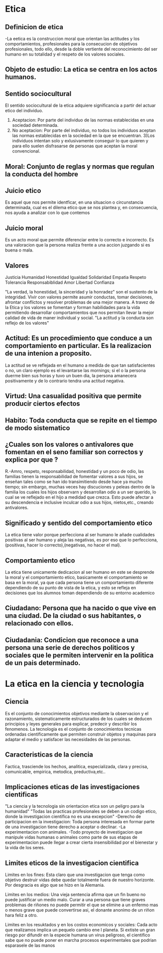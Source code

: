# Etica
  ## Definicion de etica
  -La eetica es la construccion moral que orientan las actitudes y los comportamientos, profesionales para la consecucion de objetivos profesionales, todo ello, desde la doble vertiente del reconocimiento del ser humano en su totalidad y el respeto de los valores sociales.
  ## Objeto de estudio: La etica se centra en los actos humanos.

  ## Sentido sociocultural
  El sentido sociocultural de la etica adquiere significancia a partir del actuar etico del individuo.
  1) Aceptacion: Por parte del individuo de las normas establecidas en una sociedad determinada.
  2) No aceptacion: Por parte del individuo, no todos los individuos aceptan las normas establecidas en la sociedad en la que se encuentran.
  3)Los individuos intentan solo y exlusivamente conseguir lo que quieren y para ello suelen disfrasarse de personas que aceptan la moral convencional.

  ## Moral: Conjunto de reglas y normas que regulan la conducta del hombre

  ## Juicio etico
  Es aquel que nos permite identficar, en una situacion o circunstancia determinada, cual es el dilema etico que se nos plantea y, en consecuencia, nos ayuda a analizar con lo que contemos

  ## Juicio moral
  Es un acto moral que permite diferenciar entre lo correcto e incorrecto. Es una valoracion que la persona realiza frente a una accion juzgando si es buena o mala.

## Valores
Justicia               Humanidad           Honestidad
Igualdad               Solidaridad         Empatia
Respeto                Tolerancia
Responsabiblidad       Amor
Libertad               Confianza

"La verdad, la honestidad, la sinceridad y la honradez" son el sustento de la integridad. Vivir con valores permite asumir conductas, tomar decisiones, afrontar conflictos y resolver problemas de una mejor manera.
A travez de la Etica y los valores se fomentan y forman habilidades para la vida permitiendo desarrollar comportamientos que nos permitan llevar la mejor calidad de vida de maner individual y social.
"La actitud y la conducta son reflejo de los valores"

## Actitud: Es un procedimiento que conduce a un comportamiento en particular. Es la realizacion de una intenion a proposito.
La actitud se ve reflejada en el humano a medida de que tan satisfacientes o no, un claro ejemplo es el levantarse las mornings; si el o la persona duerme bien sus horas y tuvo un buen dia, la persona amanecera positivamente y de lo contrario tendra una actitud negativa.

## Virtud: Una casualidad positiva que permite producir ciertos efectos
## Habito: Toda conducta que se repite en el tiempo de modo sistematico

## ¿Cuales son los valores o antivalores que fomentan en el seno familiar son correctos y explica por que ?
R.-Amro, respeto, responsabilidad, honestidad y un poco de odio, las familias tienen la responsabilidad de fomentar valores a sus hijos, se enseñan tales como se han ido transimitiendo desde hace ya mucho tiempo; sin embargo, muchas veces hay discuciones y peleas dentro de la familia los cuales los hijos observarn y desarrollan odio a un ser querido, lo cual se ve reflejado en el hijo a medidad que crezca. Esto puede afectar a su descendencia e inclusive inculcar odio a sus hijos, nietos,etc., creando antivalores.

## Significado y sentido del comportamiento etico
La etica tiene valor porque perfecciona al ser humano le añade cualidades positivas al ser humano y aleja las negativas, es por eso que lo perfecciona, (positivas, hacer lo correcto),(negativas, no hacer el mal).

## Comportamiento etico
La etica tiene unicamente dedicacion al ser humano en este se desprende la moral y el comportamiento etico, basicamente el comportamiento se basa en la moral, ya que cada persona tiene un comportamiento diferente dependiendo de su punto de vista de la etica, y esto se refleja en decisiones que los alumnos toman dependiendo de su entorno academico

## Ciudadano: Persona que ha nacido o que vive en una ciudad. De la ciudad o sus habitantes, o relacionado con ellos.

## Ciudadania: Condicion que reconoce a una persona una serie de derechos politicos y sociales que le permiten intervenir en la politica de un pais determinado.

# La etica en la ciencia y tecnologia
## Ciencia
Es el conjunto de conocimientos objetivos mediante la observacion y el razonamiento, sistematicamente estructurados de los cuales se deducen principios y leyes generales para explicar, predecir y describir los fenomenos.
La tecnologia es el conjunto de conocimientos tecnicas ordenadas cientificamente que permiten construir objetos y maquinas para adaptar el medio y satisfacer las necesidades de las personas.

## Caracteristicas de la ciencia
Factica, trasciende los hechos, analitica, especializada, clara y precisa, comunicable, empirica, metodica, preductiva,etc..

## Implicaciones eticas de las investigaciones cientificas
"La ciencia y la tecnologia sin orientacion etica son un peligro para la humanidad"
"Todas las practicas profesionales se deben a un codigo etico, donde la investigacion cientifica no es una excepcion"
-Derecho de participacion en la investigacion: Toda persona interesada en formar parte de una investigacion tiene derecho a aceptar o declinar.
-La experimentacion con animales.
-Todo proyecto de investigacion que manipule vidas humanas o animales como parte de sus etapas de experimentacion puede llegar a crear cierta insensibilidad por el bienestar y la vida de los seres.

## Limites eticos de la investigacion cientifica
Limites en los fines: Esta claro que una investigacion que tenga como objetivo destruir vidas debe quedar totalmente fuera de nuestro horizonte. Por desgracia es algo que se hizo en la Alemania.

Limites en los medios: Una vieja sentencia afirma que un fin bueno no puede justificar un medio malo. Curar a una persona que tiene graves problemas de riñones no puede permitir el que se elimine a un enfermo mas o menos grave que puede convertirse asi, el donante anonimo de un riñon hara feliz a otro.

Limites en los resuktados y en los costos economicos y sociales: Cada acto que realizamos implica un pequelo cambio ene l planeta. Si extiste un gran riesgo por difundir en la especie humana un virus peligroso, el cientifico sabe que no puede poner en marcha procesos experimentales que podrian esparasele de las manos
